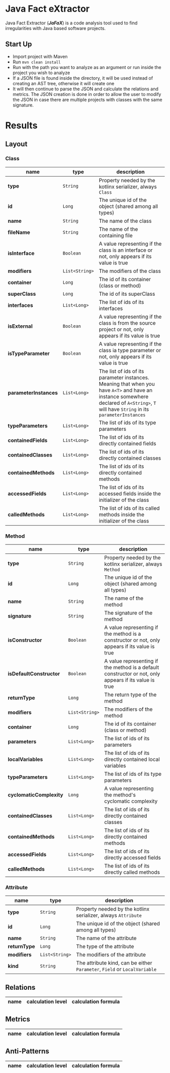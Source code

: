 # Java Fact eXtractor
Java Fact Extractor (***JaFaX***) is a code analysis tool used to find irregularities with Java based software
projects.

## Start Up

- Import project with Maven
- Run `mvn clean install`
- Run with the path you want to analyze as an argument or run inside the project you wish to analyze
- If a JSON file is found inside the directory, it will be used instead of creating an AST tree, otherwise it will create one
- It will then continue to parse the JSON and calculate the relations and metrics. The JSON creation is done 
  in order to allow the user to modify the JSON in case there are multiple projects with classes with the same signature.
  
# Results

## Layout
### Class
|**name**|**type**|**description**| 
|----|----|-----------|
|**type**|`String`|Property needed by the kotlinx serializer, always `Class`
|**id**|`Long`|The unique id of the object (shared among all types)|
|**name**|`String`|The name of the class|
|**fileName**|`String`|The name of the containing file|
|**isInterface**|`Boolean`|A value representing if the class is an interface or not, only appears if its value is true|
|**modifiers**|`List<String>`|The modifiers of the class|
|**container**|`Long`|The id of its container (class or method)|
|**superClass**|`Long`|The id of its superClass|
|**interfaces**|`List<Long>`|The list of ids of its interfaces|
|**isExternal**|`Boolean`|A value representing if the class is from the source project or not, only appears if its value is true|
|**isTypeParameter**|`Boolean`|A value representing if the class ia type parameter or not, only appears if its value is true|
|**parameterInstances**|`List<Long>`|The list of ids of its parameter instances. Meaning that when you have `A<T>` and have an instance somewhere declared of `A<String>`, `T` will have `String` in its `parameterInstances`|
|**typeParameters**|`List<Long>`|The list of ids of its type parameters|
|**containedFields**|`List<Long>`|The list of ids of its directly contained fields|
|**containedClasses**|`List<Long>`|The list of ids of its directly contained classes|
|**containedMethods**|`List<Long>`|The list of ids of its directly contained methods|
|**accessedFields**|`List<Long>`|The list of ids of its accessed fields inside the initializer of the class|
|**calledMethods**|`List<Long>`|The list of ids of its called methods inside the initializer of the class|

### Method
|name|type|description| 
|----|----|-----------|
|**type**|`String`|Property needed by the kotlinx serializer, always `Method`
|**id**|`Long`|The unique id of the object (shared among all types)|
|**name**|`String`|The name of the method|
|**signature**|`String`|The signature of the method|
|**isConstructor**|`Boolean`|A value representing if the method is a constructor or not, only appears if its value is true|
|**isDefaultConstructor**|`Boolean`|A value representing if the method is a default constructor or not, only appears if its value is true|
|**returnType**|`Long`|The return type of the method|
|**modifiers**|`List<String>`|The modifiers of the method|
|**container**|`Long`|The id of its container (class or method)|
|**parameters**|`List<Long>`|The list of ids of its parameters|
|**localVariables**|`List<Long>`|The list of ids of its directly contained local variables|
|**typeParameters**|`List<Long>`|The list of ids of its type parameters|
|**cyclomaticComplexity**|`Long`|A value representing the method's cyclomatic complexity|
|**containedClasses**|`List<Long>`|The list of ids of its directly contained classes|
|**containedMethods**|`List<Long>`|The list of ids of its directly contained methods|
|**accessedFields**|`List<Long>`|The list of ids of its directly accessed fields|
|**calledMethods**|`List<Long>`|The list of ids of its directly called methods|

### Attribute
|name|type|description| 
|----|----|-----------|
|**type**|`String`|Property needed by the kotlinx serializer, always `Attribute`
|**id**|`Long`|The unique id of the object (shared among all types)|
|**name**|`String`|The name of the attribute|
|**returnType**|`Long`|The type of the attribute|
|**modifiers**|`List<String>`|The modifiers of the attribute|
|**kind**|`String`|The attribute kind, can be either `Parameter`, `Field` or `LocalVariable`|

## Relations

|name|calculation level|calculation formula| 
|----|-----------------|-------------------|

## Metrics
|name|calculation level|calculation formula|
|----|-----------------|-------------------|

## Anti-Patterns
|name|calculation level|calculation formula|
|----|-----------------|-------------------|